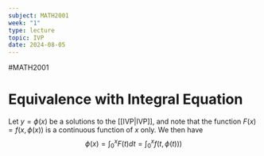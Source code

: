 ```yaml
---
subject: MATH2001
week: "1"
type: lecture
topic: IVP
date: 2024-08-05
---
```

#MATH2001

# Equivalence with Integral Equation

Let $y=\phi(x)$ be a solutions to the [[IVP|IVP]], and note that the function $F(x) = f(x, \phi(x))$ is a continuous function of $x$ only. We then have
$$
\phi (x) = \int^x_{0} F(t)dt = \int^x_{0} f(t, \phi(t)))
$$

